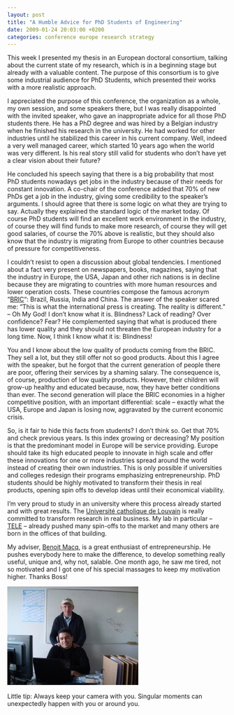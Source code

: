 ```yaml
---
layout: post
title: "A Humble Advice for PhD Students of Engineering"
date: 2009-01-24 20:03:00 +0200
categories: conference europe research strategy
---
```


This week I presented my thesis in an European doctoral consortium, talking about the current state of my research, which is in a beginning stage but already with a valuable content. The purpose of this consortium is to give some industrial audience for PhD Students, which presented their works with a more realistic approach.

I appreciated the purpose of this conference, the organization as a whole, my own session, and some speakers there, but I was really disappointed with the invited speaker, who gave an inappropriate advice for all those PhD students there. He has a PhD degree and was hired by a Belgian industry when he finished his research in the university. He had worked for other industries until he stabilized this career in his current company. Well, indeed a very well managed career, which started 10 years ago when the world was very different. Is his real story still valid for students who don’t have yet a clear vision about their future?

He concluded his speech saying that there is a big probability that most PhD students nowadays get jobs in the industry because of their needs for constant innovation. A co-chair of the conference added that 70% of new PhDs get a job in the industry, giving some credibility to the speaker’s arguments. I should agree that there is some logic on what they are trying to say. Actually they explained the standard logic of the market today. Of course PhD students will find an excellent work environment in the industry, of course they will find funds to make more research, of course they will get good salaries, of course the 70% above is realistic, but they should also know that the industry is migrating from Europe to other countries because of pressure for competitiveness.

I couldn’t resist to open a discussion about global tendencies. I mentioned about a fact very present on newspapers, books, magazines, saying that the industry in Europe, the USA, Japan and other rich nations is in decline because they are migrating to countries with more human resources and lower operation costs. These countries compose the famous acronym “[BRIC](http://en.wikipedia.org/wiki/BRIC)“: Brazil, Russia, India and China. The answer of the speaker scared me: “This is what the international press is creating. The reality is different.” – Oh My God! I don’t know what it is. Blindness? Lack of reading? Over confidence? Fear? He complemented saying that what is produced there has lower quality and they should not threaten the European industry for a long time. Now, I think I know what it is: Blindness!

You and I know about the low quality of products coming from the BRIC. They sell a lot, but they still offer not so good products. About this I agree with the speaker, but he forgot that the current generation of people there are poor, offering their services by a shaming salary. The consequence is, of course, production of low quality products. However, their children will grow-up healthy and educated because, now, they have better conditions than ever. The second generation will place the BRIC economies in a higher competitive position, with an important differential: scale – exactly what the USA, Europe and Japan is losing now, aggravated by the current economic crisis.

So, is it fair to hide this facts from students? I don’t think so. Get that 70% and check previous years. Is this index growing or decreasing? My position is that the predominant model in Europe will be service providing. Europe should take its high educated people to innovate in high scale and offer these innovations for one or more industries spread around the world instead of creating their own industries. This is only possible if universities and colleges redesign their programs emphasizing entrepreneurship. PhD students should be highly motivated to transform their thesis in real products, opening spin offs to develop ideas until their economical viability.

I’m very proud to study in an university where this process already started and with great results. The [Université catholique de Louvain](http://www.uclouvain.be/) is really committed to transform research in real business. My lab in particular – [TELE](http://www.tele.ucl.ac.be/) – already pushed many spin-offs to the market and many others are born in the offices of that building.

My adviser, [Benoit Macq](http://www.tele.ucl.ac.be/view-people.php?id=83), is a great enthusiast of entrepreneurship. He pushes everybody here to make the difference, to develop something really useful, unique and, why not, salable. One month ago, he saw me tired, not so motivated and I got one of his special massages to keep my motivation higher. Thanks Boss!

![DSC00838-300x225.jpg](/images/posts/DSC00838-300x225.jpg)

Little tip: Always keep your camera with you. Singular moments can unexpectedly happen with you or around you.